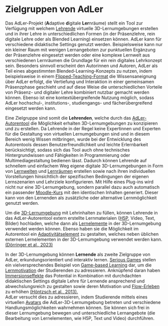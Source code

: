 # Zielgruppen von AdLer

<show-structure/>
<chapter title="Einführung in das AdLer-Konzept" id="Didaktik-AdLer-Konzept" collapsible="true" default-state="expanded">
<p>
    Das AdLer-Projekt (<b>A</b>daptive <b>d</b>igitale <b>Ler</b>nräume) stellt ein Tool zur Verfügung mit welchem 
    <a href="Lehrende-GE.md">Lehrende</a> virtuelle 3D-Lernumgebungen erstellen und in ihrer Lehre 
    in unterschiedlichen Formen (in der Pr&auml;senzlehre, rein digitale Lehre oder als Blended Learning) einsetzen können. 
    AdLer kann für verschiedene didaktische Settings genutzt werden. 
    Beispielsweise kann nur ein kleiner Raum mit wenigen Lernangeboten zur punktuellen Ergänzung der Präsenzlehre 
    eingesetzt werden oder eine komplexe Lernwelt aus verschiedenen Lernräumen die Grundlage für ein rein digitales Lehrkonzept sein. 
    Besonders sinnvoll erscheint den Autorinnen und Autoren, AdLer als Teil eines abgestimmten Blended-Learning-Konzepts zu nutzen, 
    indem beispielsweise in einem <a href="Flipped-Teaching-GE.md">Flipped-Teaching-Format</a> die Wissensaneignung über AdLer erfolgt, 
    die Vertiefung und Interaktion in einer gemeinsamen Präsenzphase geschieht und auf diese Weise 
    die unterschiedlichen Vorteile von Präsenz- und digitaler Lehre kombiniert nutzbar gemacht werden können. 
    Ebenso ist eine kontextübergreifende Nutzung möglich, 
    sodass AdLer hochschul-, institutions-, studiengangs- und fächer&uuml;bergreifend eingesetzt werden kann.
</p>
</chapter>
<chapter title="Zielgruppe Lehrende" id="Didaktik-Lehrende" collapsible="true" default-state="expanded">
<p>
    Eine Zielgruppe sind somit die <b>Lehrenden</b>, welche durch das <a href="ManualAuthoringFeatures-auf-einen-Blick.topic">AdLer-Autorentool</a> 
    die Möglichkeit erhalten 3D-Lernumgebungen zu konzipieren und zu erstellen. 
    Da Lehrende in der Regel keine Expertinnen und Experten für die Gestaltung von virtuellen Lernumgebungen sind und 
    in diesem Bereich wenig Wissen mitbringen, wurde bei der Entwicklung des Autorentools dessen Benutzerfreundlichkeit und 
    leichte Erlernbarkeit berücksichtigt, sodass sich das Tool auch ohne technisches Hintergrundwissen und Fähigkeiten in 
    Programmierung oder Multimediagestaltung bedienen lässt. 
    Dadurch können Lehrende auf schnellem und einfachem Weg eigene digitale 3D-Lernumgebungen in Form von 
    <a href="Lernwelt-GE.md">Lernwelten</a> und <a href="Lernraum-GE.md">Lernräumen</a> erstellen sowie nach ihren 
    individuellen Vorstellungen hinsichtlich der spezifischen Bedingungen der eigenen Lernszenarien und Lehrziele konfigurieren. 
    Mit Hilfe eines Plug-ins wird nicht nur eine 3D-Lernumgebung, sondern parallel dazu auch automatisch ein passender 
    <a href="ManualAuthoringAdLer-System.topic#AdLer-System-Moodle">Moodle-Kurs</a> mit den identischen Inhalten generiert. 
    Dieser kann von den Lernenden als zusätzliche oder alternative Lernmöglichkeit genutzt werden.
</p>
<p>
    Um die <a href="ManualAuthoringAdLer-System.topic#AdLer-System-Lernumgebung">3D-Lernumgebung</a> mit Lehrinhalten zu füllen, 
    können Lehrende in das AdLer-Autorentool extern erstellte Lernmaterialen 
    (<a href="H5P-GE.md">H5P</a>, Video, Text, Bilder) hochladen, welche dann als <a href="Lernelement-GE.md">Lernelemente</a> 
    in der 3D-Lernumgebung verwendet werden können. Ebenso haben sie die Möglichkeit im Autorentool ein 
    <a href="Adaptivitätselement-GE.md">Adaptivitätselement</a> zu gestalten, welches neben üblichen externen Lernelementen 
    in der 3D-Lernumgebung verwendet werden kann. 
    <a href="Didaktik-Literaturverzeichnis-BD.md#1-Doerringer-2023">(Dörringer et al., 2023)</a>
</p>
</chapter>
<chapter title="Zielgruppe Lernende" id="Didaktik-Lernende" collapsible="true" default-state="expanded">
<p>
    In der 3D-Lernumgebung können <b>Lernende</b> als zweite Zielgruppe von AdLer, erkundungsorientiert und interaktiv lernen. 
    <a href="Serious-Games-GE.md">Serious Games</a> stellen ein vielversprechendes Beispiel von 
    <a href="Game-based-Learning-GE.md">Game-based Learning</a> dar, um die <a href="Lernmotivation-GE.md">Lernmotivation</a> 
    der Studierenden zu adressieren. Anknüpfend daran haben <a href="Immersionseffekte-GE.md">Immersionseffekte</a> das 
    Potential in Kombination mit durchdachten didaktischen Settings digitale Lehre für Lernende ansprechend und 
    abwechslungsreich zu gestalten sowie deren Motivation und <a href="Flow-erleben-GE.md">Flow-Erleben</a> zu erhöhen 
    <a href="Didaktik-Literaturverzeichnis-BD.md#3-Hoentzsch-2013">(Höntzsch et al., 2013).</a><br/>
    AdLer versucht dies zu adressieren, indem Studierende mittels eines virtuellen <a href="Avatar-GE.md">Avatars</a> 
    die AdLer-3D-Lernumgebung betreten und verschiedene Handlungsmöglichkeiten wahrnehmen können. 
    Sie können sich frei in dieser Lernumgebung bewegen und unterschiedliche Lernangebote 
    (die Bearbeitung von Lernelementen, wie H5P, Text und Video) durchführen.
</p>
</chapter>
